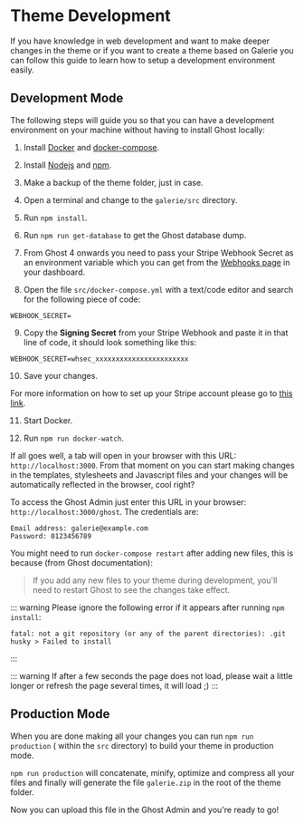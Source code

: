 # Theme Development

If you have knowledge in web development and want to make deeper changes in the theme or if you want to create a theme based on Galerie you can follow this guide to learn how to setup a development environment easily.

## Development Mode

The following steps will guide you so that you can have a development environment on your machine without having to install Ghost locally:

1. Install [Docker](https://docs.docker.com/get-docker/) and [docker-compose](https://docs.docker.com/compose/install/).

2. Install [Nodejs](https://nodejs.org/en/download/) and [npm](https://www.npmjs.com/get-npm).

3. Make a backup of the theme folder, just in case.

4. Open a terminal and change to the `galerie/src` directory.

5. Run `npm install`.

6. Run `npm run get-database` to get the Ghost database dump.

7. From Ghost 4 onwards you need to pass your Stripe Webhook Secret as an environment variable which you can get from the [Webhooks page](https://dashboard.stripe.com/webhooks) in your dashboard.

8. Open the file `src/docker-compose.yml` with a text/code editor and search for the following piece of code:

```
WEBHOOK_SECRET=
```

9. Copy the **Signing Secret** from your Stripe Webhook and paste it in that line of code, it should look something like this:

```
WEBHOOK_SECRET=whsec_xxxxxxxxxxxxxxxxxxxxxxx
```

10. Save your changes.

For more information on how to set up your Stripe account please go to [this link](https://ghost.org/help/setup-members/).

11. Start Docker.

12. Run `npm run docker-watch`.

If all goes well, a tab will open in your browser with this URL: `http://localhost:3000`. From that moment on you can start making changes in the templates, stylesheets and Javascript files and your changes will be automatically reflected in the browser, cool right?

To access the Ghost Admin just enter this URL in your browser: `http://localhost:3000/ghost`. The credentials are:

```
Email address: galerie@example.com
Password: 0123456789
```

You might need to run `docker-compose restart` after adding new files, this is because (from Ghost documentation):

> If you add any new files to your theme during development, you'll need to restart Ghost to see the changes take effect.

::: warning
Please ignore the following error if it appears after running `npm install`:
```
fatal: not a git repository (or any of the parent directories): .git
husky > Failed to install
```
:::

::: warning
If after a few seconds the page does not load, please wait a little longer or refresh the page several times, it will load ;)
:::

## Production Mode

When you are done making all your changes you can run `npm run production` ( within the `src` directory) to build your theme in production mode.

`npm run production` will concatenate, minify, optimize and compress all your files and finally will generate the file `galerie.zip` in the root of the theme folder.

Now you can upload this file in the Ghost Admin and you're ready to go!
